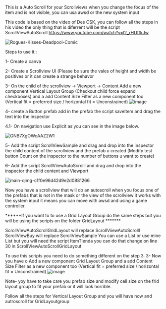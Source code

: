 This is a Auto Scroll for your Scrollviews when you change the focus of the item and is not visible, you can usa awsd or the new system input


This code is based on the video of Des CSK, you can follow all the steps in his video the only thing that is diferrent will be the script ScrollViewAutoScroll
https://www.youtube.com/watch?v=l2_rHUffkJw

![Rogues-Kisses-Deadpool-Comic](https://github.com/user-attachments/assets/73ff3ea4-8e95-40e5-85bc-460b5b780f28)



Steps to use it.:


1- Create a canva

2- Create a Scrollview UI (Please be sure the vales of height and width be positives or it can create a strange behavor

3- On the child of the scrollview -> Viewport -> Content  Add a new component Vertical Layout Group (Checkout child force expand checkboxes) and a add Content Size Filter as a new component too (Vertical fit = preferred size  / horizontal fit = Unconstrained)
![image](https://github.com/user-attachments/assets/7f8c1e1e-248d-4cc8-8fe1-7cfc5ea4b3da)


4- create a Button prefab add in the prefab the script saveItem and drag the text into the inspector

4.1- On navigation use Explicit as you can see in the image below.


![GNB7XgOWcAAZ2W1](https://github.com/user-attachments/assets/39169fb8-357c-4fb4-9cc0-7956c06e963f)


5- Add the script ScrollViewSample and drag and drop into the inspector the child content of the scrollview and the prefab u created (Modify test button Count on the inspector to the number of buttons u want to create)

6- Add the script ScrollViiewAutoScrolll and drag and drop into the inspector the child content and Viewport

![main-qimg-c1f0e96d42d9e2d0881266](https://github.com/user-attachments/assets/037ea597-e5ed-4e8c-857a-d9ca5e253c33)


Now you have a scrollview that will do an autoscroll when you focus one of the prefabs that is not in the mask or the view of the scrollview it works with the system input it means you can move with awsd and using a game controller.


******If you want to to use a Grid Layout Group do the same steps but you will be using the scripts on the folder GridLayout *******

ScrollViewAutoScrollGridLayout will replace ScrollViiewAutoScrolll
ScrollViewBuy will replace ScrollViewSample
You can use a List<string> or use mine List<ItemTienda> but you will need the script ItemTienda you can do that change on line 30 in ScrollViewAutoScrollGridLayout


To use this scripts you need to do something different on the step 3.
3- Now you have o Add a new component Grid Layout Group and a add Content Size Filter as a new component too (Vertical fit = preferred size  / horizontal fit = Unconstrained)
![image](https://github.com/user-attachments/assets/168177bb-7bcc-421c-800a-302f3cf58356)

Note- yoy have to take care you prefab size and modify cell size on the frid layout group to fit your prefab or it will look horrible.

Follow all the steps for Vertical Layout Group and you will have now and autroscroll for GridLayoutgroup
